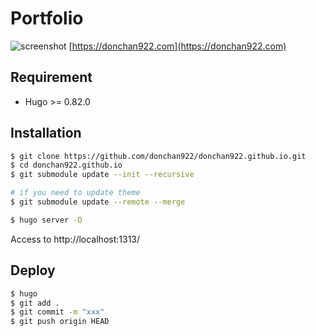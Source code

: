 # Portfolio
![screenshot](https://user-images.githubusercontent.com/31620041/115137652-46ccd400-a062-11eb-966b-0bfc8c656bec.png)
[https://donchan922.com](https://donchan922.com)

## Requirement
- Hugo >= 0.82.0

## Installation
```bash
$ git clone https://github.com/donchan922/donchan922.github.io.git
$ cd donchan922.github.io
$ git submodule update --init --recursive

# if you need to update theme
$ git submodule update --remote --merge

$ hugo server -D
```

Access to http://localhost:1313/

## Deploy
```bash
$ hugo
$ git add .
$ git commit -m "xxx"
$ git push origin HEAD
```
